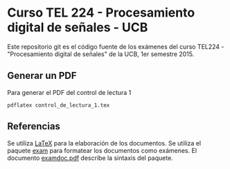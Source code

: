 # Curso TEL 224 - Procesamiento digital de señales - UCB

Este repositorio git es el código fuente de los exámenes del curso TEL224 - "Procesamiento digital de señales" de la UCB, 1er semestre 2015.

## Generar un PDF

Para generar el PDF del control de lectura 1

```
pdflatex control_de_lectura_1.tex
```

## Referencias

Se utiliza [LaTeX](https://en.wikibooks.org/wiki/LaTeX) para la elaboración de los documentos. Se utiliza el paquete [exam](http://www.ctan.org/tex-archive/macros/latex/contrib/exam/) para formatear los documentos como exámenes. El documento [examdoc.pdf](./examdoc.pdf) describe la sintaxis del paquete.
